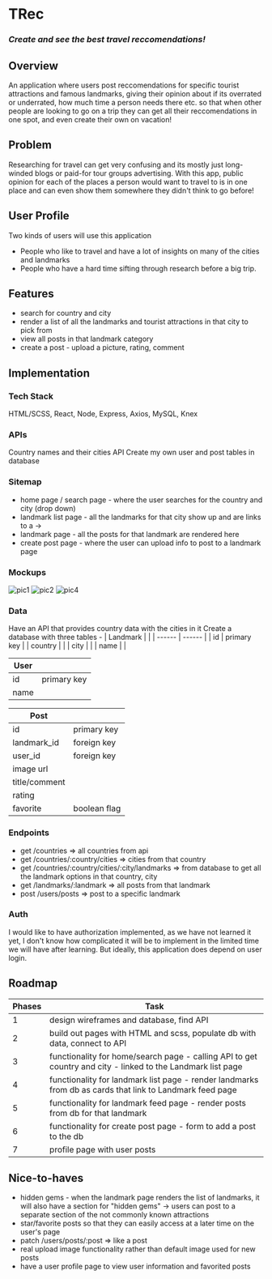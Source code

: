 # TRec

### _Create and see the best travel reccomendations!_

## Overview

An application where users post reccomendations for specific tourist attractions and famous landmarks, giving their opinion about if its overrated or underrated, how much time a person needs there etc. so that when other people are looking to go on a trip they can get all their reccomendations in one spot, and even create their own on vacation!

## Problem

Researching for travel can get very confusing and its mostly just long-winded blogs or paid-for tour groups advertising. With this app, public opinion for each of the places a person would want to travel to is in one place and can even show them somewhere they didn't think to go before!

## User Profile

Two kinds of users will use this application

- People who like to travel and have a lot of insights on many of the cities and landmarks
- People who have a hard time sifting through research before a big trip.

## Features

- search for country and city
- render a list of all the landmarks and tourist attractions in that city to pick from
- view all posts in that landmark category
- create a post - upload a picture, rating, comment

## Implementation

### Tech Stack

HTML/SCSS, React, Node, Express, Axios, MySQL, Knex

### APIs

Country names and their cities API
Create my own user and post tables in database

### Sitemap

- home page / search page - where the user searches for the country and city (drop down)
- landmark list page - all the landmarks for that city show up and are links to a ->
- landmark page - all the posts for that landmark are rendered here
- create post page - where the user can upload info to post to a landmark page

### Mockups
![pic1](https://github.com/malyesh/trec-client/assets/74512928/346fb558-0ca2-4bc8-9b59-d5c40f796b02) ![pic2](https://github.com/malyesh/trec-client/assets/74512928/aa1283d2-11d2-4537-8d63-2d6c4094c092)
![pic4](https://github.com/malyesh/trec-client/assets/74512928/19cb1d80-09a7-4e2c-a33e-cab53a4291ce)

### Data

Have an API that provides country data with the cities in it
Create a database with three tables -
| Landmark | |
| ------ | ------ |
| id | primary key |
| country | |
| city | |
| name | |

| User |             |
| ---- | ----------- |
| id   | primary key |
| name |             |

| Post          |              |
| ------------- | ------------ |
| id            | primary key  |
| landmark_id   | foreign key  |
| user_id       | foreign key  |
| image url     |              |
| title/comment |              |
| rating        |              |
| favorite      | boolean flag |

### Endpoints

- get /countries => all countries from api
- get /countries/:country/cities => cities from that country
- get /countries/:country/cities/:city/landmarks => from database to get all the landmark options in that country, city
- get /landmarks/:landmark => all posts from that landmark
- post /users/posts => post to a specific landmark

### Auth

I would like to have authorization implemented, as we have not learned it yet, I don't know how complicated it will be to implement in the limited time we will have after learning. But ideally, this application does depend on user login.

## Roadmap

| Phases | Task                                                                                                        |
| ------ | ----------------------------------------------------------------------------------------------------------- |
| 1      | design wireframes and database, find API                                                                    |
| 2      | build out pages with HTML and scss, populate db with data, connect to API                                   |
| 3      | functionality for home/search page - calling API to get country and city - linked to the Landmark list page |
| 4      | functionality for landmark list page - render landmarks from db as cards that link to Landmark feed page    |
| 5      | functionality for landmark feed page - render posts from db for that landmark                               |
| 6      | functionality for create post page - form to add a post to the db                                           |
| 7      | profile page with user posts                                                                                |

## Nice-to-haves

- hidden gems - when the landmark page renders the list of landmarks, it will also have a section for "hidden gems" -> users can post to a separate section of the not commonly known attractions
- star/favorite posts so that they can easily access at a later time on the user's page
- patch /users/posts/:post => like a post
- real upload image functionality rather than default image used for new posts
- have a user profile page to view user information and favorited posts
